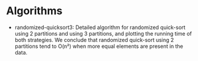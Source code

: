 # Algorithms
- randomized-quicksort3: 
  Detailed algorithm for randomized quick-sort using 2 partitions  and using 3 partitions, and plotting the running time of both strategies. We conclude that randomized quick-sort using 2 partitions tend to O(n²) when more equal elements are present in the data.

